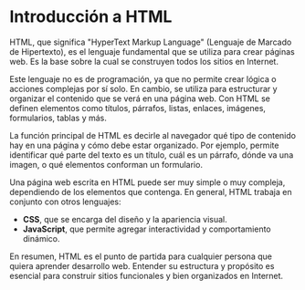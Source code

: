 # Introducción a HTML

HTML, que significa "HyperText Markup Language" (Lenguaje de Marcado de Hipertexto), es el lenguaje fundamental que se utiliza para crear páginas web. Es la base sobre la cual se construyen todos los sitios en Internet.

Este lenguaje no es de programación, ya que no permite crear lógica o acciones complejas por sí solo. En cambio, se utiliza para estructurar y organizar el contenido que se verá en una página web. Con HTML se definen elementos como títulos, párrafos, listas, enlaces, imágenes, formularios, tablas y más.

La función principal de HTML es decirle al navegador qué tipo de contenido hay en una página y cómo debe estar organizado. Por ejemplo, permite identificar qué parte del texto es un título, cuál es un párrafo, dónde va una imagen, o qué elementos conforman un formulario.

Una página web escrita en HTML puede ser muy simple o muy compleja, dependiendo de los elementos que contenga. En general, HTML trabaja en conjunto con otros lenguajes:

- **CSS**, que se encarga del diseño y la apariencia visual.
- **JavaScript**, que permite agregar interactividad y comportamiento dinámico.

En resumen, HTML es el punto de partida para cualquier persona que quiera aprender desarrollo web. Entender su estructura y propósito es esencial para construir sitios funcionales y bien organizados en Internet.
